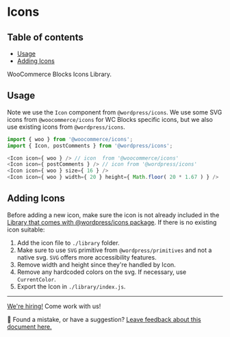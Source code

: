 # Icons <!-- omit in toc -->

## Table of contents <!-- omit in toc -->

-   [Usage](#usage)
-   [Adding Icons](#adding-icons)

WooCommerce Blocks Icons Library.

## Usage

Note we use the `Icon` component from `@wordpress/icons`. We use some SVG icons from `@woocommerce/icons` for WC Blocks specific icons, but we also use existing icons from `@wordpress/icons`.

```javascript
import { woo } from '@woocommerce/icons';
import { Icon, postComments } from '@wordpress/icons';

<Icon icon={ woo } /> // icon  from '@woocommerce/icons'
<Icon icon={ postComments } /> // icon from '@wordpress/icons'
<Icon icon={ woo } size={ 16 } />
<Icon icon={ woo } width={ 20 } height={ Math.floor( 20 * 1.67 ) } />
```

## Adding Icons

Before adding a new icon, make sure the icon is not already included in the [Library that comes with @wordpress/icons package](https://wordpress.github.io/gutenberg/?path=/story/icons-icon--library). If there is no existing icon suitable:

1. Add the icon file to `./library` folder.
2. Make sure to use `SVG` primitive from `@wordpress/primitives` and not a native svg. `SVG` offers more accessibility features.
3. Remove width and height since they're handled by Icon.
4. Remove any hardcoded colors on the svg. If necessary, use `CurrentColor`.
5. Export the Icon in `./library/index.js`.

<!-- FEEDBACK -->

---

[We're hiring!](https://woocommerce.com/careers/) Come work with us!

🐞 Found a mistake, or have a suggestion? [Leave feedback about this document here.](https://github.com/woocommerce/woocommerce-gutenberg-products-block/issues/new?assignees=&labels=type%3A+documentation&template=--doc-feedback.md&title=Feedback%20on%20./docs/README.md)

<!-- /FEEDBACK -->
